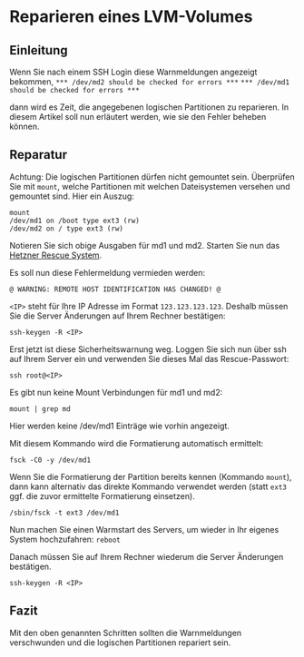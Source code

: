 # Reparieren eines LVM-Volumes
## Einleitung
Wenn Sie nach einem SSH Login diese Warnmeldungen angezeigt bekommen,
`*** /dev/md2 should be checked for errors ***`
`*** /dev/md1 should be checked for errors ***`


dann wird es Zeit, die angegebenen logischen Partitionen zu reparieren.
In diesem Artikel soll nun erläutert werden, wie sie den Fehler beheben können.

## Reparatur
Achtung: Die logischen Partitionen dürfen nicht gemountet sein. Überprüfen Sie mit `mount`, welche Partitionen mit welchen Dateisystemen versehen und gemountet sind. Hier ein Auszug:

```
mount
/dev/md1 on /boot type ext3 (rw)
/dev/md2 on / type ext3 (rw)
```
Notieren Sie sich obige Ausgaben für md1 und md2. Starten Sie nun das [Hetzner Rescue System](https://wiki.hetzner.de/index.php/Hetzner_Rescue-System).

Es soll nun diese Fehlermeldung vermieden werden:

`@ WARNING: REMOTE HOST IDENTIFICATION HAS CHANGED! @`


`<IP>` steht für Ihre IP Adresse im Format `123.123.123.123`. Deshalb müssen Sie die Server Änderungen auf Ihrem Rechner bestätigen:

`ssh-keygen -R <IP>`

Erst jetzt ist diese Sicherheitswarnung weg. Loggen Sie sich nun über ssh auf Ihrem Server ein und verwenden Sie dieses Mal das Rescue-Passwort:

`ssh root@<IP>`

Es gibt nun keine Mount Verbindungen für md1 und md2:

`mount | grep md`

Hier werden keine /dev/md1 Einträge wie vorhin angezeigt.


Mit diesem Kommando wird die Formatierung automatisch ermittelt:

`fsck -C0 -y /dev/md1`

Wenn Sie die Formatierung der Partition bereits kennen (Kommando `mount`), dann kann alternativ das direkte Kommando verwendet werden (statt `ext3` ggf. die zuvor ermittelte Formatierung einsetzen).

`/sbin/fsck -t ext3 /dev/md1`

Nun machen Sie einen Warmstart des Servers, um wieder in Ihr eigenes System hochzufahren:
`reboot`

Danach müssen Sie auf Ihrem Rechner wiederum die Server Änderungen bestätigen.

`ssh-keygen -R <IP>`

## Fazit
Mit den oben genannten Schritten sollten die Warnmeldungen verschwunden und die logischen Partitionen repariert sein.
